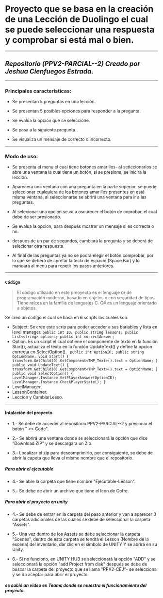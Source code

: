 # Proyecto que se basa en la creación de una Lección de Duolingo el cual se puede seleccionar una respuesta y comprobar si está mal o bien. #
---
## *Repositorio (PPV2-PARCIAL--2) Creado por Jeshua Cienfuegos Estrada.* ##
***
 ### **Principales características:** ###
 
 + Se presentan 5 preguntas en una lección.
 
 + Se presentan 5 posibles opciones para responder a la pregunta.
 
 + Se evalúa la opción que se seleccione.
 
 + Se pasa a la siguiente pregunta.

 + Se visualiza un mensaje de correcto o incorrecto.
 
---
### Modo de uso: ###
+ Se presenta el menu el cual tiene botones amarillos- al señecionarlos se abre una ventana la cual tiene un botón, si se presiona, se inicira la lección.
  
+ Aparecera una ventana con una pregunta en la parte superior, se puede seleccionar cualquiera de los botones amarillos presentes en está misma ventana, al seleccionarse se abrirá una ventana para ir a las preguntas.

+ Al selecionar una opción se va a oscurecer el botón de coprobar, el cual debe de ser presionado.

+ Se evalua la opcion, para después mostrar un mensaje si es correcta o no.

+ despues de un par de segundos, cambiará la pregunta y se deberá de selecionar otra respuesta.

+ Al final de las preguntas ya no se podra elegir el botón comprobar, por lo que se deberá de apretar la tecla de espacio (Space Bar) y lo mandará al menu para repetir los pasos anteriores.
---
### ` Código ` ###
> El código utilizado en este preoyecto es el lenguaje ` C# ` de programación moderno, basado en objetos y con seguridad de tipos. Tiene raíces en la familia de lenguajes C.
> C# es un lenguaje orientado a objetos.

Se creo un codigo el cual se basa en 6 scripts los cuales son:
+ Subject: Se creo este scrip para poder acceder a sus bariables y lista en level manager. 
  ` public int ID;
 public string lessons;
 public List<string> options;
 public int correctAnswer;  `
+ Option. Es un script el cual obtiene el componente de texto en la función Start(), actualiza el texto en la función UpdateText() y define la opcion correcta en SelectOption().
   ` public int OptionID;
     public string OptionName;
   void Start()
{
transform.GetChild(0).GetComponent<TMP_Text>().text = OptionName;
}
public void UpdateText()
{
transform.GetChild(0).GetComponent<TMP_Text>().text = OptionName;
}
public void SelectOption()
{
LevelManager.Instance.SetPlayerAnswer(OptionID);
LevelManager.Instance.CheckPlayerState();
}`
+ LevelManager.
+ LessonContainer.
+ Leccion y CambiarLesso.
---
#### Intalación del proyecto ####
 + 1.- Se debe de acceder al repositorio PPV2-PARCIAL--2 y presionar el botón " <> Code".
 
 + 2.- Se abrirá una ventana donde se seleccionará la opción que dice "Download ZIP" y se descargara un Zip.
 
 + 3.- Localizar el zip para descomprimirlo, por consiguiente, se debe de abrir la capeta que lleva el mismo nombre que el repositorio.

##### Para abrir el ejecutable #####
+ 4.- Se abre la carpeta que tiene nombre "Ejecutable-Lesson". 
 
+ 5.- Se debe de abrir un archivo que tiene el Icon de Cofre.

##### Para abrir el proyecto en unity ##### 

 + 4.- Se debe de entrar en la carpeta del paso anterior y van a aparecer 3 carpetas adicionales de las cuales se debe de seleccionar la carpeta "Assets". 
 
 + 5.- Una vez dentro de los Assets se debe seleccionar la carpeta "Scenes", dentro de esta carpeta se tendrá el Lesson (Nombre de la escena) del inventario, dar clic en el símbolo de UNITY Y se abrirá en su Unity. 
 
 + 6.- Si no funciono, en UNITY HUB se seleccionará la opción "ADD" y se seleccionará la opción "add Project from disk" después se debe de buscar la carpeta del proyecto que se llama "PPV2-CEJ"- se selecciona y se da aceptar para abrir el proyecto.

##### se subió un video en Teams donde se muestra el funcionamiento del proyecto. #####

